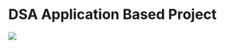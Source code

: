# DSA Application Based Project
<img src="https://raw.githubusercontent.com/Coding-Club-NIT-Goa/winter-challenge-projects/main/images/2.jpg" />
